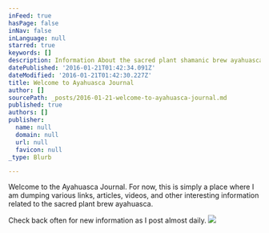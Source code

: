 ```yaml
---
inFeed: true
hasPage: false
inNav: false
inLanguage: null
starred: true
keywords: []
description: Information About the sacred plant shamanic brew ayahuasca from the Amazon
datePublished: '2016-01-21T01:42:34.091Z'
dateModified: '2016-01-21T01:42:30.227Z'
title: Welcome to Ayahuasca Journal
author: []
sourcePath: _posts/2016-01-21-welcome-to-ayahuasca-journal.md
published: true
authors: []
publisher:
  name: null
  domain: null
  url: null
  favicon: null
_type: Blurb

---
```

Welcome to the Ayahuasca Journal. For now, this is simply a place where I am dumping various links, articles, videos, and other interesting information related to the sacred plant brew ayahuasca.

Check back often for new information as I post almost daily.
![](https://the-grid-user-content.s3-us-west-2.amazonaws.com/9f9305b2-71c6-4824-9462-78fefb19ce69.jpg)
